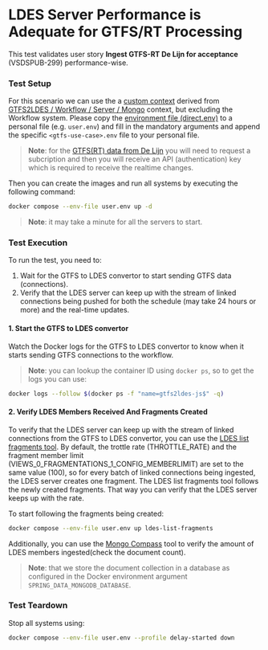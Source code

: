 # LDES Server Performance is Adequate for GTFS/RT Processing
This test validates user story **Ingest GTFS-RT De Lijn for acceptance** (VSDSPUB-299) performance-wise.

### Test Setup
For this scenario we can use the a [custom context](./docker-compose.yml) derived from [GTFS2LDES / Workflow / Server / Mongo](../../../support/context/gtfs2ldes-workflow-server-mongo/README.md) context, but excluding the Workflow system. Please copy the [environment file (direct.env)](./direct.env) to a personal file (e.g. `user.env`) and fill in the mandatory arguments and append the specific `<gtfs-use-case>.env` file to your personal file.

> **Note**: for the [GTFS(RT) data from De Lijn](https://data.delijn.be/) you will need to request a subcription and then you will receive an API (authentication) key which is required to receive the realtime changes.

Then you can create the images and run all systems by executing the following command:
```bash
docker compose --env-file user.env up -d
```
> **Note**: it may take a minute for all the servers to start.

### Test Execution
To run the test, you need to:
1. Wait for the GTFS to LDES convertor to start sending GTFS data (connections).
2. Verify that the LDES server can keep up with the stream of linked connections being pushed for both the schedule (may take 24 hours or more) and the real-time updates.

#### 1. Start the GTFS to LDES convertor
Watch the Docker logs for the GTFS to LDES convertor to know when it starts sending GTFS connections to the workflow.
> **Note**: you can lookup the container ID using `docker ps`, so to get the logs you can use:
```bash
docker logs --follow $(docker ps -f "name=gtfs2ldes-js$" -q)
```

#### 2. Verify LDES Members Received And Fragments Created
To verify that the LDES server can keep up with the stream of linked connections from the GTFS to LDES convertor, you can use the [LDES list fragments tool](/ldes-list-fragments/README.md). By default, the trottle rate (THROTTLE_RATE) and the fragment member limit (VIEWS_0_FRAGMENTATIONS_1_CONFIG_MEMBERLIMIT) are set to the same value (100), so for every batch of linked connections being ingested, the LDES server creates one fragment. The LDES list fragments tool follows the newly created fragments. That way you can verify that the LDES server keeps up with the rate.

To start following the fragments being created:
```bash
docker compose --env-file user.env up ldes-list-fragments
```

Additionally, you can use the [Mongo Compass](https://www.mongodb.com/products/compass) tool to verify the amount of LDES members ingested(check the document count).
> **Note**: that we store the document collection in a database as configured in the Docker environment argument `SPRING_DATA_MONGODB_DATABASE`.

### Test Teardown
Stop all systems using:
```bash
docker compose --env-file user.env --profile delay-started down
```
